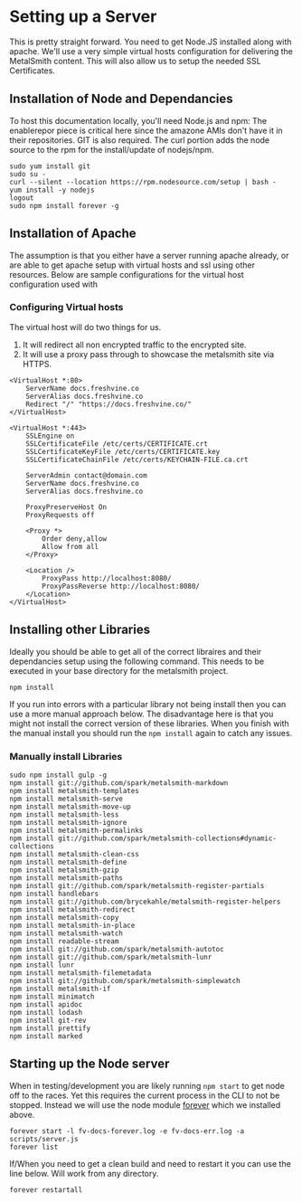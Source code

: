 # Setting up a Server
  
This is pretty straight forward. You need to get Node.JS installed along with apache. We'll use a very simple virtual hosts configuration for delivering the MetalSmith content. This will also allow us to setup the needed SSL Certificates.  
  
## Installation of Node and Dependancies

To host this documentation locally, you'll need Node.js and npm: The enablerepor piece is critical here since the amazone AMIs don't have it in their repositories. GIT is also required.  The curl portion adds the node source to the rpm for the install/update of nodejs/npm.
  
	sudo yum install git
	sudo su -
	curl --silent --location https://rpm.nodesource.com/setup | bash -
	yum install -y nodejs
	logout
	sudo npm install forever -g
  
  
## Installation of Apache

The assumption is that you either have a server running apache already, or are able to get apache setup with virtual hosts and ssl using other resources. Below are sample configurations for the virtual host configuration used with 

### Configuring Virtual hosts
The virtual host will do two things for us.
  1.  It will redirect all non encrypted traffic to the encrypted site.  
  1.  It will use a proxy pass through to showcase the metalsmith site via HTTPS.  

```
<VirtualHost *:80>
	ServerName docs.freshvine.co
	ServerAlias docs.freshvine.co
	Redirect "/" "https://docs.freshvine.co/"
</VirtualHost>

<VirtualHost *:443>
	SSLEngine on
	SSLCertificateFile /etc/certs/CERTIFICATE.crt
	SSLCertificateKeyFile /etc/certs/CERTIFICATE.key
	SSLCertificateChainFile /etc/certs/KEYCHAIN-FILE.ca.crt

	ServerAdmin contact@domain.com
	ServerName docs.freshvine.co
	ServerAlias docs.freshvine.co

	ProxyPreserveHost On
	ProxyRequests off

	<Proxy *>
		Order deny,allow
		Allow from all
	</Proxy>

	<Location />
		ProxyPass http://localhost:8080/
		ProxyPassReverse http://localhost:8080/
	</Location>
</VirtualHost>
```

## Installing other Libraries

Ideally you should be able to get all of the correct libraires and their dependancies setup using the following command. This needs to be executed in your base directory for the metalsmith project.

    npm install

If you run into errors with a particular library not being install then you can use a more manual approach below. The disadvantage here is that you might not install the correct version of these libraries. When you finish with the manual install you should run the `npm install` again to catch any issues.

### Manually install Libraries

    sudo npm install gulp -g
	npm install git://github.com/spark/metalsmith-markdown
    npm install metalsmith-templates
	npm install metalsmith-serve
	npm install metalsmith-move-up
	npm install metalsmith-less
	npm install metalsmith-ignore
	npm install metalsmith-permalinks
	npm install git://github.com/spark/metalsmith-collections#dynamic-collections
	npm install metalsmith-clean-css
	npm install metalsmith-define
	npm install metalsmith-gzip
	npm install metalsmith-paths
	npm install git://github.com/spark/metalsmith-register-partials
	npm install handlebars
	npm install git://github.com/brycekahle/metalsmith-register-helpers
	npm install metalsmith-redirect
	npm install metalsmith-copy
	npm install metalsmith-in-place
	npm install metalsmith-watch
	npm install readable-stream
	npm install git://github.com/spark/metalsmith-autotoc
	npm install git://github.com/spark/metalsmith-lunr
	npm install lunr
	npm install metalsmith-filemetadata
	npm install git://github.com/spark/metalsmith-simplewatch
	npm install metalsmith-if
	npm install minimatch
	npm install apidoc
	npm install lodash
	npm install git-rev
	npm install prettify
	npm install marked

## Starting up the Node server

When in testing/development you are likely running `npm start` to get node off to the races. Yet this requires the current process in the CLI to not be stopped. Instead we will use the node module [forever](https://github.com/foreverjs/forever) which we installed above.  


	forever start -l fv-docs-forever.log -e fv-docs-err.log -a scripts/server.js
	forever list

If/When you need to get a clean build and need to restart it you can use the line below. Will work from any directory.

	forever restartall
